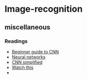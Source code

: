 # Image-recognition

## miscellaneous

### Readings
+ [Beginner guide to CNN](https://adeshpande3.github.io/A-Beginner's-Guide-To-Understanding-Convolutional-Neural-Networks/)
+ [Neural networks](http://neuralnetworksanddeeplearning.com/chap1.html)
+ [CNN simplified](http://www.robots.ox.ac.uk/~vgg/practicals/cnn/#part-3-learning-a-tiny-cnn)
+ [Watch this](https://www.youtube.com/watch?v=AgkfIQ4IGaM)
+
